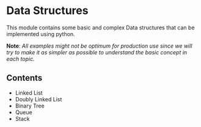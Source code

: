 # Data Structures

This module contains some basic and complex Data structures that can be
implemented using python.

**Note**:
_All examples might not be optimum for production use since we will try to_
_make it as simpler as possible to understand the basic concept in each topic._

## Contents

- Linked List
- Doubly Linked List
- Binary Tree
- Queue
- Stack
